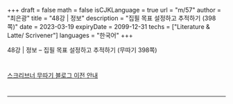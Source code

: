 +++
draft = false
math = false
isCJKLanguage = true
url = "m/57"
author = "최은광"
title = "48강 | 정보"
description = "집필 목표 설정하고 추적하기 (398쪽)"
date = 2023-03-19
expiryDate = 2099-12-31
techs = ["Literature & Latte/ Scrivener"]
languages = "한국어"
+++

48강 | 정보 – 집필 목표 설정하고 추적하기 (무따기 398쪽)

<!--more--> 

#

[스크리브너 무따기 블로그 이전 안내](../../docs/scrivener/newsroom/scrivener-notice-01/)

#

---

#



#